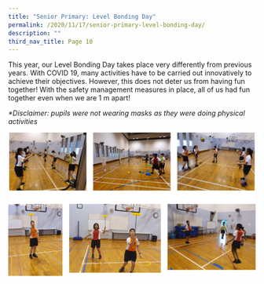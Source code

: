 ```yaml
---
title: "Senior Primary: Level Bonding Day"
permalink: /2020/11/17/senior-primary-level-bonding-day/
description: ""
third_nav_title: Page 10
---
```

<p>This year, our Level Bonding Day takes place very differently from previous years. With COVID 19, many activities have to be carried out innovatively to achieve their objectives. However, this does not deter us from having fun together! With the safety management measures in place, all of us had fun together even when we are 1 m apart!</p>
<p><em>*Disclaimer: pupils were not wearing masks as they were doing physical activities</em></p>
<img src="/images/senior.png">